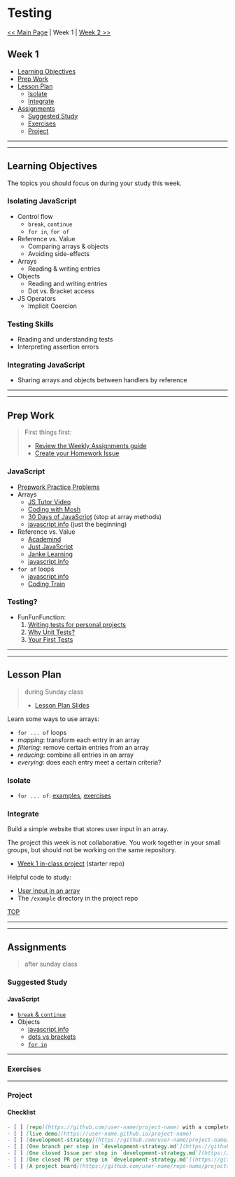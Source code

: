 # Testing

[<< Main Page](../README.md) | Week 1 | [Week 2 >>](../week-2/README.md)

## Week 1

- [Learning Objectives](#learning-objectives)
- [Prep Work](#prep-work)
- [Lesson Plan](#lesson-plan)
  - [Isolate](#isolate)
  - [Integrate](#integrate)
- [Assignments](#assignments)
  - [Suggested Study](#suggested-study)
  - [Exercises](#exercises)
  - [Project](#project)

---
---

## Learning Objectives

The topics you should focus on during your study this week.

### Isolating JavaScript

- Control flow
  - `break`, `continue`
  - `for in`, `for of`
- Reference vs. Value
  - Comparing arrays & objects
  - Avoiding side-effects
- Arrays
  - Reading & writing entries
- Objects
  - Reading and writing entries
  - Dot vs. Bracket access
- JS Operators
  - Implicit Coercion

### Testing Skills

- Reading and understanding tests
- Interpreting assertion errors

### Integrating JavaScript

- Sharing arrays and objects between handlers by reference

---
---

## Prep Work

> First things first:
> - [Review the Weekly Assignments guide](https://home.hackyourfuture.be/students/weekly-assignments)
> - [Create your Homework Issue](https://home.hackyourfuture.be/students/homework-submission#homework-issues)

### JavaScript

- [Prepwork Practice Problems](https://hackyourfuture.be/testing/week-1/prep)
- Arrays
  - [JS Tutor Video](https://www.youtube.com/watch?v=W1NTK09o-vM)
  - [Coding with Mosh](https://www.youtube.com/watch?v=oigfaZ5ApsM)
  - [30 Days of JavaScript](https://github.com/Asabeneh/30DaysOfJavaScript/blob/master/05_Day/05_day_arrays.md) (stop at array methods)
  - [javascript.info](https://javascript.info/array) (just the beginning)
- Reference vs. Value
  - [Academind](https://www.youtube.com/watch?v=9ooYYRLdg_g)
  - [Just JavaScript](https://github.com/HackYourFutureBelgium/just-javascript/tree/master/06-Equality-of-Values)
  - [Janke Learning](https://github.com/janke-learning/reference-vs-value)
  - [javascript.info](https://javascript.info/object-copy#comparison-by-reference)
- `for of` loops
  - [javascript.info](https://javascript.info/array#loops)
  - [Coding Train](https://www.youtube.com/watch?v=Y8sMnRQYr3c)

### Testing?

- FunFunFunction:
  1. [Writing tests for personal projects](https://www.youtube.com/watch?v=ib2Pt9_zciA)
  1. [Why Unit Tests?](https://www.youtube.com/watch?v=Eu35xM76kKY)
  1. [Your First Tests](https://www.youtube.com/watch?v=XsFQEUP1MxI)

---
---

## Lesson Plan

> during Sunday class
> - [Lesson Plan Slides](https://hackyourfuture.be/testing/week-1)

Learn some ways to use arrays:

- `for ... of` loops
- _mapping_: transform each entry in an array
- _filtering_: remove certain entries from an array
- _reducing_: combine all entries in an array
- _everying_: does each entry meet a certain criteria?

### Isolate

- `for ... of`: [examples](../isolate/for-of/examples), [exercises](../isolate/for-of/exercises)

### Integrate

Build a simple website that stores user input in an array.

The project this week is not collaborative.  You work together in your small groups, but should not be working on the same repository.

- [Week 1 in-class project](https://github.com/HackYourFutureBelgium/testing-integrate-week-2) (starter repo)

Helpful code to study:

- [User input in an array](../integrate/user-input-in-an-array.html)
- The `/example` directory in the project repo

[TOP](#testing)

---
---

## Assignments

> after sunday class

### Suggested Study

#### JavaScript

- [`break` & `continue`](https://javascript.info/while-for)
- Objects
  - [javascript.info](https://javascript.info/object)
  - [dots vs brackets](https://github.com/janke-learning/dots-vs-brackets)
  - [`for in`](https://javascript.info/object#the-for-in-loop)


---

### Exercises

---

### Project

#### Checklist

```md
- [ ] [repo](https://github.com/user-name/project-name) with a complete README
- [ ] [live demo](https://user-name.github.io/project-name)
- [ ] [development-strategy](https://github.com/user-name/project-name/tree/master/development-strategy.md)
- [ ] [One branch per step in `development-strategy.md`](https://github.com/user-name/repo-name/network)
- [ ] [One closed Issue per step in `development-strategy.md`](https://github.com/user-name/repo-name/issues?q=is%3Aissue+is%3Aclosed)
- [ ] [One closed PR per step in `development-strategy.md`](https://github.com/user-name/repo-name/pulls?q=is%3Apr+is%3Aclosed)
- [ ] [A project board](https://github.com/user-name/repo-name/projects/X) with all issues moved to "Done"
```

####
